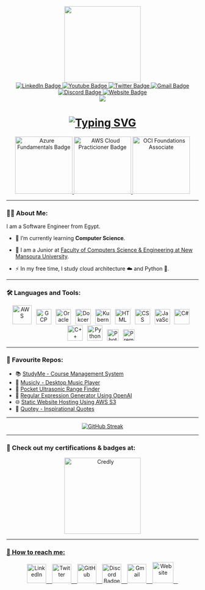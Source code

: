 <div id="header" align="center">
  <img src="https://media.giphy.com/media/WFZvB7VIXBgiz3oDXE/giphy.gif" width="200"/>
      <div id="badges">
          <a href="https://www.linkedin.com/in/abdallah-amir/" target = "_blank">
            <img src="https://img.shields.io/badge/LinkedIn-blue?style=for-the-badge&logo=linkedin&logoColor=white" alt="LinkedIn Badge"/>
          </a>
          <a href="https://www.youtube.com/channel/UCQzq_-gjzOSIzNdQTZtsODg" target = "_top">
            <img src="https://img.shields.io/badge/YouTube-darkred?style=for-the-badge&logo=youtube&logoColor=white" alt="Youtube Badge"/>
          </a>
          <a href="https://twitter.com/zerobrofan" target = "_top">
            <img src="https://img.shields.io/badge/Twitter-blue?style=for-the-badge&logo=twitter&logoColor=white" alt="Twitter Badge"/>
          </a>
          <a href="mailto:abdallahamirmonir@gmail.com" target = "_blank">
            <img src="https://img.shields.io/badge/Gmail-red?style=for-the-badge&logo=gmail&logoColor=white" alt="Gmail Badge"/>
          </a>
        <a href="https://discordapp.com/users/317374309293359105" target = "_blank">
            <img src="https://img.shields.io/badge/Discord-darkblue?style=for-the-badge&logo=discord&logoColor=white" alt="Discord Badge"/>
          </a>
        <a href="https://abdallahamir.me/" target = "_blank">
            <img src="https://img.shields.io/badge/Website-orange?style=for-the-badge&logo=notion&logoColor=white" alt="Website Badge"/>
          </a>
    </div>
    <img src="https://komarev.com/ghpvc/?username=Zerobrofan&style=flat&color=2a9df4"/>
    <h1>
<a href="https://git.io/typing-svg"><img src="https://readme-typing-svg.demolab.com?font=Fira+Code&size=30&pause=1000&center=true&vCenter=true&width=435&lines=Hey!%2C+I'm+Abdallah+Amir" alt="Typing SVG" /></a>
    </h1>
</div>

<div id="badges" align="center">
          <a href="https://www.credly.com/badges/62116cfc-5b39-4698-a119-72e8cc6c0c79/public_url" target = "_blank">
            <img src="https://images.credly.com/size/340x340/images/be8fcaeb-c769-4858-b567-ffaaa73ce8cf/image.png" width="150px" alt="Azure Fundamentals Badge"/>
          </a>
          <a href="https://www.credly.com/badges/62116cfc-5b39-4698-a119-72e8cc6c0c79/public_url" target = "_blank">
            <img src="https://images.credly.com/size/340x340/images/00634f82-b07f-4bbd-a6bb-53de397fc3a6/image.png" width="150px" alt="AWS Cloud Practicioner Badge"/>
          </a>
          <a href="https://catalog-education.oracle.com/pls/certview/sharebadge?id=FE69CAC3FF27C55C919DB050ABFC4CD7E97A38D3A5655259C2C00D9D9EE513D7" target = "_blank">
            <img src="https://images.credly.com/images/27db49f3-8bae-4314-8a84-884935b569db/50_Oracle_Cloud_Infrastructure.png" width="150px" alt="OCI Foundations Associate"/>
          </a>
</div>

---

### :man_technologist: About Me:
I am a Software Engineer from Egypt.
- :telescope: I’m currently learning <b>Computer Science</b>.

- :seedling: I am a Junior at <a href="https://www.facebook.com/FCSENMUofficial" target = "_blank">Faculty of Computers Science & Engineering at New Mansoura University</a>.

- :zap: In my free time, I study cloud architecture ☁️ and Python 🐍.

---

### :hammer_and_wrench: Languages and Tools:
<div align="center">
<img src="https://cdn.jsdelivr.net/gh/devicons/devicon/icons/amazonwebservices/amazonwebservices-original.svg" alt="AWS" width="50"/> &nbsp;
  <img src="https://cdn.jsdelivr.net/gh/devicons/devicon/icons/googlecloud/googlecloud-original.svg" alt="GCP" width="40" height="40"/> &nbsp;
  <img src="https://cdn.jsdelivr.net/gh/devicons/devicon/icons/oracle/oracle-original.svg" alt="Oracle Cloud Infrastructure" width="40" height="40"/> &nbsp;
  <img src="https://cdn.jsdelivr.net/gh/devicons/devicon/icons/docker/docker-original.svg" alt="Dokcer" width="40" height="40"/> &nbsp;
  <img src="https://cdn.jsdelivr.net/gh/devicons/devicon/icons/kubernetes/kubernetes-plain.svg" alt="Kubernetes" width="40" height="40"/> &nbsp;
  <img src="https://cdn.jsdelivr.net/gh/devicons/devicon/icons/html5/html5-original.svg" alt="HTML" width="40" height="40"/> &nbsp;
  <img src="https://cdn.jsdelivr.net/gh/devicons/devicon/icons/css3/css3-original.svg" alt="CSS" width="40" height="40"/> &nbsp;
  <img src="https://cdn.jsdelivr.net/gh/devicons/devicon/icons/javascript/javascript-original.svg" alt="JavaScript" width="40" height="40"/> &nbsp;
  <img src="https://cdn.jsdelivr.net/gh/devicons/devicon/icons/csharp/csharp-original.svg" alt="C#" width="40" height="40"/> &nbsp;
  <img src="https://cdn.jsdelivr.net/gh/devicons/devicon/icons/cplusplus/cplusplus-original.svg" alt="C++" width="40" height="40"/> &nbsp;
  <img src="https://cdn.jsdelivr.net/gh/devicons/devicon/icons/python/python-original.svg" alt="Python" width="40" height="40"/> &nbsp;
  <img src="https://cdn.jsdelivr.net/gh/devicons/devicon/icons/photoshop/photoshop-line.svg" alt="Photoshop" width="30" height="30"/> &nbsp;
  <img src="https://cdn.jsdelivr.net/gh/devicons/devicon/icons/premierepro/premierepro-original.svg" alt="Premiere Pro" width="30" height="30"/> &nbsp;
</div>

---

### 🌟 Favourite Repos:
- 📚 <a href="https://github.com/Zerobrofan/StudyMe" target = "_blank">StudyMe - Course Management System</a>
- 🎵 <a href="https://github.com/Zerobrofan/Musicly" target = "_blank">Musicly - Desktop Music Player</a>
- 📏 <a href="https://github.com/Zerobrofan/Pocket-Ultrasonic-Range-Finder-Using-Arduino" target = "_blank">Pocket Ultrasonic Range Finder</a>
- 🤖 <a href="https://github.com/Zerobrofan/Regular-Expression-Generator-Using-OpenAI" target = "_blank">Regular Expression Generator Using OpenAI</a>
- 🌐 <a href="https://github.com/Zerobrofan/Static-Website-Hosting-Using-AWS-S3" target = "_blank">Static Website Hosting Using AWS S3</a>
- 📙 <a href="https://github.com/Zerobrofan/Quotey-Inspirational-Quotes" target ="_blank"> Quotey - Inspirational Quotes</a>

---
<div align="center">
  
[![GitHub Streak](http://github-readme-streak-stats.herokuapp.com?user=Zerobrofan&theme=transparent&hide_border=true&border_radius=8&mode=weekly)](https://git.io/streak-stats)
  
</div>

---

###  🦝 Check out my certifications & badges at:
<div align="center">
           <a href="https://www.credly.com/users/abdallah-amir/badges" target = "_blank">
            <img src="https://images.credly.com/size/340x340/images/b685de69-03cf-402c-b8e3-62ecd0e2e949/blob.png" width="200px" alt="Credly"/>
</div>

---

###  🤙 How to reach me:
<div id="badges" align="center">
          <a href="https://www.linkedin.com/in/abdallah-amir/" target = "_blank">
            <img src="https://cdn-icons-png.flaticon.com/512/1377/1377213.png" width="50px" alt="LinkedIn"/>&nbsp;&nbsp;&nbsp;
          </a>
          <a href="https://twitter.com/zerobrofan" target = "_blank">
            <img src="https://cdn-icons-png.flaticon.com/512/3670/3670127.png" width="50px" alt="Twitter"/>&nbsp;&nbsp;&nbsp;
          </a>
          <a href="https://github.com/Zerobrofan" target = "_blank">
            <img src="https://cdn-icons-png.flaticon.com/512/270/270798.png" width="50px" alt="GitHub"/>&nbsp;&nbsp;&nbsp;
          </a>
          <a href="https://discordapp.com/users/317374309293359105" target = "_blank">
            <img src="https://cdn-icons-png.flaticon.com/512/3670/3670157.png" alt="Discord Badge" width="50px"/>&nbsp;&nbsp;&nbsp;
          </a>
          <a href="mailto:abdallahamirmonir@gmail.com" target = "_blank">
            <img src="https://cdn-icons-png.flaticon.com/512/720/720277.png" alt="Gmail" width="50px"/>&nbsp;&nbsp;&nbsp;
          </a>
          <a href="https://abdallahamir.me/" target = "_blank">
            <img src="https://img.icons8.com/stickers/256/domain.png" alt="Website" width="55px"/>&nbsp;&nbsp;&nbsp;
          </a>
</div>
